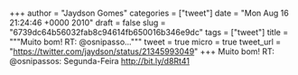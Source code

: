 
+++
author = "Jaydson Gomes"
categories = ["tweet"]
date = "Mon Aug 16 21:24:46 +0000 2010"
draft = false
slug = "6739dc64b56032fab8c94614fb650016b346e9dc"
tags = ["tweet"]
title = """Muito bom! RT: @osnipasso..."""
tweet = true
micro = true
tweet_url = "https://twitter.com/jaydson/status/21345993049"
+++
Muito bom! RT: @osnipassos: Segunda-Feira http://bit.ly/d8Rt41

